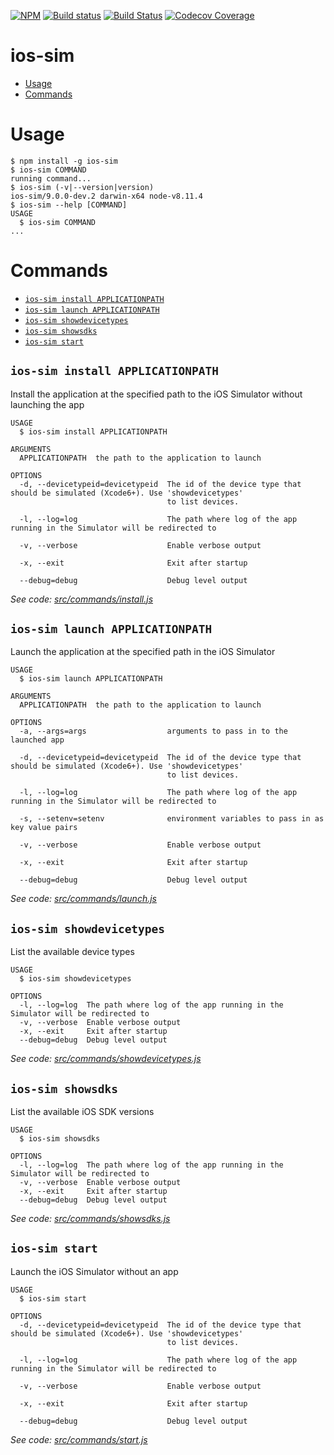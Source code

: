 [![NPM](https://nodei.co/npm/ios-sim.png?compact=true)](https://nodei.co/npm/ios-sim/)
[![Build status](https://ci.appveyor.com/api/projects/status/xh7auct40k5oxwjg/branch/master?svg=true
)](https://ci.appveyor.com/project/shazron/ios-sim-bn5fo)
[![Build Status](https://travis-ci.org/ios-control/ios-sim.svg?branch=master)](https://travis-ci.org/ios-control/ios-sim)
[![Codecov Coverage](https://img.shields.io/codecov/c/github/ios-control/ios-sim/master.svg?style=flat-square)](https://codecov.io/gh/ios-control/ios-sim/)

ios-sim
==========


<!-- toc -->
* [Usage](#usage)
* [Commands](#commands)
<!-- tocstop -->
# Usage
<!-- usage -->
```sh-session
$ npm install -g ios-sim
$ ios-sim COMMAND
running command...
$ ios-sim (-v|--version|version)
ios-sim/9.0.0-dev.2 darwin-x64 node-v8.11.4
$ ios-sim --help [COMMAND]
USAGE
  $ ios-sim COMMAND
...
```
<!-- usagestop -->
# Commands
<!-- commands -->
* [`ios-sim install APPLICATIONPATH`](#ios-sim-install-applicationpath)
* [`ios-sim launch APPLICATIONPATH`](#ios-sim-launch-applicationpath)
* [`ios-sim showdevicetypes`](#ios-sim-showdevicetypes)
* [`ios-sim showsdks`](#ios-sim-showsdks)
* [`ios-sim start`](#ios-sim-start)

## `ios-sim install APPLICATIONPATH`

Install the application at the specified path to the iOS Simulator without launching the app

```
USAGE
  $ ios-sim install APPLICATIONPATH

ARGUMENTS
  APPLICATIONPATH  the path to the application to launch

OPTIONS
  -d, --devicetypeid=devicetypeid  The id of the device type that should be simulated (Xcode6+). Use 'showdevicetypes'
                                   to list devices.

  -l, --log=log                    The path where log of the app running in the Simulator will be redirected to

  -v, --verbose                    Enable verbose output

  -x, --exit                       Exit after startup

  --debug=debug                    Debug level output
```

_See code: [src/commands/install.js](https://github.com/ios-control/ios-sim/blob/v9.0.0-dev.2/src/commands/install.js)_

## `ios-sim launch APPLICATIONPATH`

Launch the application at the specified path in the iOS Simulator

```
USAGE
  $ ios-sim launch APPLICATIONPATH

ARGUMENTS
  APPLICATIONPATH  the path to the application to launch

OPTIONS
  -a, --args=args                  arguments to pass in to the launched app

  -d, --devicetypeid=devicetypeid  The id of the device type that should be simulated (Xcode6+). Use 'showdevicetypes'
                                   to list devices.

  -l, --log=log                    The path where log of the app running in the Simulator will be redirected to

  -s, --setenv=setenv              environment variables to pass in as key value pairs

  -v, --verbose                    Enable verbose output

  -x, --exit                       Exit after startup

  --debug=debug                    Debug level output
```

_See code: [src/commands/launch.js](https://github.com/ios-control/ios-sim/blob/v9.0.0-dev.2/src/commands/launch.js)_

## `ios-sim showdevicetypes`

List the available device types

```
USAGE
  $ ios-sim showdevicetypes

OPTIONS
  -l, --log=log  The path where log of the app running in the Simulator will be redirected to
  -v, --verbose  Enable verbose output
  -x, --exit     Exit after startup
  --debug=debug  Debug level output
```

_See code: [src/commands/showdevicetypes.js](https://github.com/ios-control/ios-sim/blob/v9.0.0-dev.2/src/commands/showdevicetypes.js)_

## `ios-sim showsdks`

List the available iOS SDK versions

```
USAGE
  $ ios-sim showsdks

OPTIONS
  -l, --log=log  The path where log of the app running in the Simulator will be redirected to
  -v, --verbose  Enable verbose output
  -x, --exit     Exit after startup
  --debug=debug  Debug level output
```

_See code: [src/commands/showsdks.js](https://github.com/ios-control/ios-sim/blob/v9.0.0-dev.2/src/commands/showsdks.js)_

## `ios-sim start`

Launch the iOS Simulator without an app

```
USAGE
  $ ios-sim start

OPTIONS
  -d, --devicetypeid=devicetypeid  The id of the device type that should be simulated (Xcode6+). Use 'showdevicetypes'
                                   to list devices.

  -l, --log=log                    The path where log of the app running in the Simulator will be redirected to

  -v, --verbose                    Enable verbose output

  -x, --exit                       Exit after startup

  --debug=debug                    Debug level output
```

_See code: [src/commands/start.js](https://github.com/ios-control/ios-sim/blob/v9.0.0-dev.2/src/commands/start.js)_
<!-- commandsstop -->
